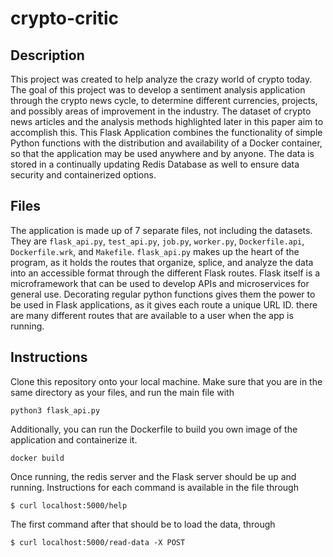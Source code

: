 # crypto-critic

## Description

This project was created to help analyze the crazy world of crypto today. The goal of this project was to develop a sentiment analysis application through the crypto news cycle, to determine different currencies, projects, and possibly areas of improvement in the industry. The dataset of crypto news articles and the analysis methods highlighted later in this paper aim to accomplish this. This Flask Application combines the functionality of simple Python functions with the distribution and availability of a Docker container, so that the application may be used anywhere and by anyone. The data is stored in a continually updating Redis Database as well to ensure data security and containerized options.

## Files

The application is made up of 7 separate files, not including the datasets. They are `flask_api.py`, `test_api.py`, `job.py`, `worker.py`, `Dockerfile.api`, `Dockerfile.wrk`, and `Makefile`. `flask_api.py` makes up the heart of the program, as it holds the routes that organize, splice, and analyze the data into an accessible format through the different Flask routes. Flask itself is a microframework that can be used to develop APIs and microservices for general use. Decorating regular python functions gives them the power to be used in Flask applications, as it gives each route a unique URL ID. there are many different routes that are available to a user when the app is running.

## Instructions

Clone this repository onto your local machine. Make sure that you are in the same directory as your files, and run the main file with

```
python3 flask_api.py
```

Additionally, you can run the Dockerfile to build you own image of the application and containerize it. 

```
docker build 
```

Once running, the redis server and the Flask server should be up and running. Instructions for each command is available in the file through

```
$ curl localhost:5000/help
```

The first command after that should be to load the data, through

```
$ curl localhost:5000/read-data -X POST
```
